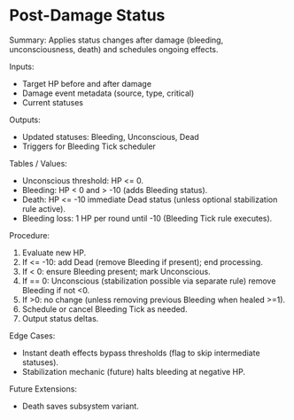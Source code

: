 # Post-Damage Status

Summary: Applies status changes after damage (bleeding, unconsciousness, death) and schedules ongoing effects.

Inputs:
- Target HP before and after damage
- Damage event metadata (source, type, critical)
- Current statuses

Outputs:
- Updated statuses: Bleeding, Unconscious, Dead
- Triggers for Bleeding Tick scheduler

Tables / Values:
- Unconscious threshold: HP <= 0.
- Bleeding: HP < 0 and > -10 (adds Bleeding status).
- Death: HP <= -10 immediate Dead status (unless optional stabilization rule active).
- Bleeding loss: 1 HP per round until -10 (Bleeding Tick rule executes).

Procedure:
1. Evaluate new HP.
2. If <= -10: add Dead (remove Bleeding if present); end processing.
3. If < 0: ensure Bleeding present; mark Unconscious.
4. If == 0: Unconscious (stabilization possible via separate rule) remove Bleeding if not <0.
5. If >0: no change (unless removing previous Bleeding when healed >=1).
6. Schedule or cancel Bleeding Tick as needed.
7. Output status deltas.

Edge Cases:
- Instant death effects bypass thresholds (flag to skip intermediate statuses).
- Stabilization mechanic (future) halts bleeding at negative HP.

Future Extensions:
- Death saves subsystem variant.

